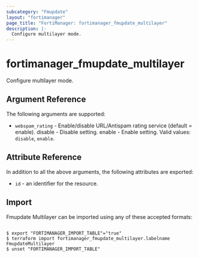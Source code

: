 ```yaml
---
subcategory: "Fmupdate"
layout: "fortimanager"
page_title: "FortiManager: fortimanager_fmupdate_multilayer"
description: |-
  Configure multilayer mode.
---
```


# fortimanager_fmupdate_multilayer
Configure multilayer mode.

## Argument Reference


The following arguments are supported:


* `webspam_rating` - Enable/disable URL/Antispam rating service (default = enable). disable - Disable setting. enable - Enable setting. Valid values: `disable`, `enable`.



## Attribute Reference

In addition to all the above arguments, the following attributes are exported:
* `id` - an identifier for the resource.

## Import

Fmupdate Multilayer can be imported using any of these accepted formats:
```

$ export "FORTIMANAGER_IMPORT_TABLE"="true"
$ terraform import fortimanager_fmupdate_multilayer.labelname FmupdateMultilayer
$ unset "FORTIMANAGER_IMPORT_TABLE"
```

